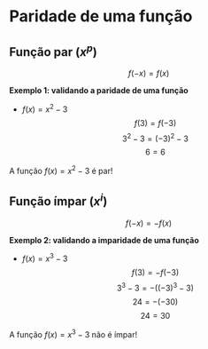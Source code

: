 # Paridade de uma função

## Função par ($x^{p}$)

$$f(-x) = f(x)$$

**Exemplo 1: validando a paridade de uma função**
- $f(x) = x^2 - 3$
$$f(3) = f(-3)$$
$$3^2 - 3 = (-3)^2 - 3$$
$$6 = 6$$

A função $f(x) = x^2 - 3$ é par!

## Função ímpar ($x^{i}$)

$$f(-x) = -f(x)$$

**Exemplo 2: validando a imparidade de uma função**
- $f(x) = x^3 - 3$
$$f(3) = -f(-3)$$
$$3^3 - 3 = -((-3)^3 - 3)$$
$$24 = -(-30)$$
$$24 = 30$$

A função $f(x) = x^3 - 3$ não é ímpar! 